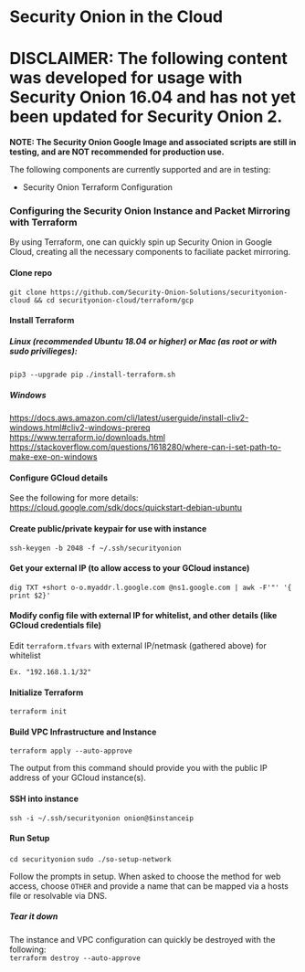 # Security Onion in the Cloud
# DISCLAIMER: The following content was developed for usage with Security Onion 16.04 and has not yet been updated for Security Onion 2.

**NOTE: The Security Onion Google Image and associated scripts are still in testing, and are NOT recommended for production use.**

The following components are currently supported and are in testing:

- Security Onion Terraform Configuration 

### Configuring the Security Onion Instance and Packet Mirroring with Terraform

By using Terraform, one can quickly spin up Security Onion in Google Cloud, creating all the necessary components to faciliate packet mirroring.

#### Clone repo
`git clone https://github.com/Security-Onion-Solutions/securityonion-cloud
&& cd securityonion-cloud/terraform/gcp`

#### Install Terraform
##### Linux (recommended Ubuntu 18.04 or higher) or Mac (as root or with sudo privilieges):
`pip3 --upgrade pip`
`./install-terraform.sh`
##### Windows
https://docs.aws.amazon.com/cli/latest/userguide/install-cliv2-windows.html#cliv2-windows-prereq   
https://www.terraform.io/downloads.html   
https://stackoverflow.com/questions/1618280/where-can-i-set-path-to-make-exe-on-windows   

#### Configure GCloud details
See the following for more details:   
https://cloud.google.com/sdk/docs/quickstart-debian-ubuntu

#### Create public/private keypair for use with instance
`ssh-keygen -b 2048 -f ~/.ssh/securityonion`

#### Get your external IP (to allow access to your GCloud instance)
`dig TXT +short o-o.myaddr.l.google.com @ns1.google.com | awk -F'"' '{ print $2}'`

#### Modify config file with external IP for whitelist, and other details (like GCloud credentials file)
Edit `terraform.tfvars` with external IP/netmask (gathered above) for whitelist 

`Ex. "192.168.1.1/32"`

#### Initialize Terraform
`terraform init`

#### Build VPC Infrastructure and Instance
`terraform apply --auto-approve`   

The output from this command should provide you with the public IP address of your GCloud instance(s).

#### SSH into instance
`ssh -i ~/.ssh/securityonion onion@$instanceip`  

#### Run Setup   

`cd securityonion`
`sudo ./so-setup-network`

Follow the prompts in setup. When asked to choose the method for web access, choose `OTHER` and provide a name that can be mapped via a hosts file or resolvable via DNS.

##### Tear it down
The instance and VPC configuration can quickly be destroyed with the following:   
`terraform destroy --auto-approve`

